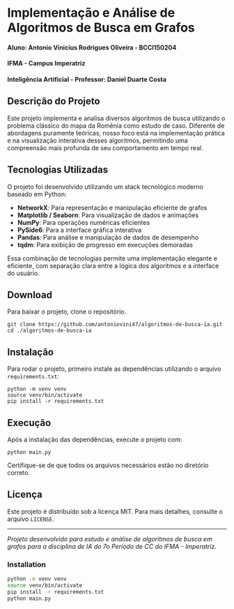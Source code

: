 # Implementação e Análise de Algoritmos de Busca em Grafos

#### Aluno: Antonio Vinicius Rodrigues Oliveira - BCCI150204

#### IFMA - Campus Imperatriz

#### Inteligência Artificial - Professor: Daniel Duarte Costa

## Descrição do Projeto

Este projeto implementa e analisa diversos algoritmos de busca utilizando o problema clássico do mapa da Romênia como estudo de caso. Diferente de abordagens puramente teóricas, nosso foco está na implementação prática e na visualização interativa desses algoritmos, permitindo uma compreensão mais profunda de seu comportamento em tempo real.

## Tecnologias Utilizadas

O projeto foi desenvolvido utilizando um stack tecnológico moderno baseado em Python:

- **NetworkX**: Para representação e manipulação eficiente de grafos
- **Matplotlib / Seaborn**: Para visualização de dados e animações
- **NumPy**: Para operações numéricas eficientes
- **PySide6**: Para a interface gráfica interativa
- **Pandas**: Para análise e manipulação de dados de desempenho
- **tqdm**: Para exibição de progresso em execuções demoradas

Essa combinação de tecnologias permite uma implementação elegante e eficiente, com separação clara entre a lógica dos algoritmos e a interface do usuário.

## Download

Para baixar o projeto, clone o repositório.

```
git clone https://github.com/antoniovini47/algoritmos-de-busca-ia.git
cd ./algoritmos-de-busca-ia
```

## Instalação

Para rodar o projeto, primeiro instale as dependências utilizando o arquivo `requirements.txt`:

```
python -m venv venv
source venv/bin/activate
pip install -r requirements.txt
```

## Execução

Após a instalação das dependências, execute o projeto com:

```
python main.py
```

Certifique-se de que todos os arquivos necessários estão no diretório correto.

## Licença

Este projeto é distribuído sob a licença MIT. Para mais detalhes, consulte o arquivo `LICENSE`.

---

_Projeto desenvolvido para estudo e análise de algoritmos de busca em grafos para a disciplina de IA do 7o Período de CC do IFMA - Imperatriz._

### Installation

```bash
python -m venv venv
source venv/bin/activate
pip install -r requirements.txt
python main.py
```
